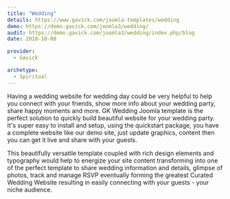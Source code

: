 ```yaml
---
title: "Wedding"
details: https://www.gavick.com/joomla-templates/wedding
demo: https://demo.gavick.com/joomla3/wedding/
audit: https://demo.gavick.com/joomla3/wedding/index.php/blog
date: 2018-10-08

provider:
  - Gavick

archetype:
  - Spiritual
---
```


Having a wedding website for wedding day could be very helpful to help you connect with your friends, show more info about your wedding party, share happy moments and more. GK Wedding Joomla template is the perfect solution to quickly build beautiful website for your wedding party. It's super easy to install and setup, using the quickstart package, you have a complete website like our demo site, just update graphics, content then you can get it live and share with your guests.

This beautifully versatile template coupled with rich design elements and typography would help to energize your site content transforming into one of the perfect template to share wedding information and details, glimpse of photos, track and manage RSVP eventually forming the greatest Curated Wedding Website resulting in easily connecting with your guests - your niche audience.
